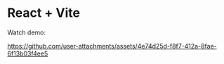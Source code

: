 # React + Vite

Watch demo: 

https://github.com/user-attachments/assets/4e74d25d-f8f7-412a-8fae-6f13b03f4ee5

